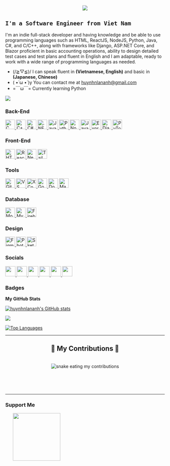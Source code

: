 <h1 align="center">
    <img src="https://readme-typing-svg.herokuapp.com/?font=Righteous&size=35&center=true&vCenter=true&width=500&height=70&duration=4000&lines=Halo+~+I'mmm+Anh;But+you+can+call+me+Renaa;" />
</h1>

**`I'm a Software Engineer from Viet Nam`**
--------------------------

I'm an indie full-stack developer and having knowledge and be able to use programming languages such as HTML, ReactJS, NodeJS, Python, Java, C#, and C/C++, along with frameworks like Django, ASP.NET Core, and Blazor proficient in basic accounting operations, ability to design detailed test cases and test plans and fluent in English and I am adaptable, ready to work with a wide range of programming languages as needed. 

* (/≧▽≦)/  I can speak fluent in **(Vietnamese, English)** and basic in **(Japanese, Chinese)**
* ( •̀ ω •́ )y  You can contact me at [huynhnlananh@gmail.com](mailto:huynhnlananh@gmail.com)
*  =￣ω￣=  Currently learning Python

<a href="https://www.instagram.com/crxx.qq/" target="_blank" rel="noreferrer"><img
src="https://img.shields.io/twitter/follow/crxx.qq?logo=twitter&style=for-the-badge&color=0891b2&labelColor=1c1917"
/></a>

### Back-End 
<p align="left">
    <div> </div>
    <a href="https://docs.microsoft.com/en-us/cpp/?view=msvc-170" target="_blank" rel="noreferrer">
        <img
            src="https://raw.githubusercontent.com/danielcranney/readme-generator/main/public/icons/skills/c-colored.svg"
            width="30" height="30" alt="C" />
    </a>
    <a href="https://docs.microsoft.com/en-us/cpp/?view=msvc-170" target="_blank" rel="noreferrer">
        <img
            src="https://raw.githubusercontent.com/danielcranney/readme-generator/main/public/icons/skills/cplusplus-colored.svg"
            width="30" height="30" alt="C++" />
    </a>
    <a href="https://docs.microsoft.com/en-us/dotnet/csharp/" target="_blank" rel="noreferrer">
        <img
            src="https://raw.githubusercontent.com/danielcranney/readme-generator/main/public/icons/skills/csharp-colored.svg"
            width="30" height="30" alt="C#" />
    </a>
    <a href="https://dotnet.microsoft.com/en-us/" target="_blank" rel="noreferrer">
        <img
            src="https://raw.githubusercontent.com/danielcranney/readme-generator/main/public/icons/skills/dot-net-colored.svg"
            width="30" height="30" alt=".NET" />
    </a>
    <a href="https://www.oracle.com/java/" target="_blank" rel="noreferrer">
        <img
            src="https://raw.githubusercontent.com/danielcranney/readme-generator/main/public/icons/skills/java-colored.svg"
            width="30" height="30" alt="Java" />
    </a>
    <a href="https://www.python.org/" target="_blank" rel="noreferrer">
        <img
            src="https://raw.githubusercontent.com/danielcranney/readme-generator/main/public/icons/skills/python-colored.svg"
            width="30" height="30" alt="Python" />
    </a>
    <a href="https://nodejs.org/en/" target="_blank" rel="noreferrer">
        <img
            src="https://raw.githubusercontent.com/danielcranney/readme-generator/main/public/icons/skills/nodejs-colored.svg"
            width="30" height="30" alt="NodeJS" />
    </a>
    <a href="https://developer.mozilla.org/en-US/docs/Web/JavaScript" target="_blank"
        rel="noreferrer">
        <img
            src="https://raw.githubusercontent.com/danielcranney/readme-generator/main/public/icons/skills/javascript-colored.svg"
            width="30" height="30" alt="JavaScript" />
    </a>
    <a href="https://expressjs.com/" target="_blank" rel="noreferrer">
        <img
            src="https://raw.githubusercontent.com/danielcranney/readme-generator/main/public/icons/skills/express-colored.svg"
            width="30" height="30" alt="Express" />
    </a>
    <a href="https://www.djangoproject.com/" target="_blank" rel="noreferrer">
        <img
            src="https://raw.githubusercontent.com/danielcranney/readme-generator/main/public/icons/skills/django-colored.svg"
            width="30" height="30" alt="Django" />
    </a>
    <a href="https://pytorch.org/" target="_blank" rel="noreferrer">
        <img
            src="https://raw.githubusercontent.com/danielcranney/readme-generator/main/public/icons/skills/pytorch-colored.svg"
            width="30" height="30" alt="PyTorch" />
    </a>
</p>

### Front-End
<p align="left">
    <a href="https://developer.mozilla.org/en-US/docs/Glossary/HTML5" target="_blank"
        rel="noreferrer">
        <img
            src="https://raw.githubusercontent.com/danielcranney/readme-generator/main/public/icons/skills/html5-colored.svg"
            width="30" height="30" alt="HTML5" />
    </a>
    <a href="https://reactjs.org/" target="_blank" rel="noreferrer">
        <img
            src="https://raw.githubusercontent.com/danielcranney/readme-generator/main/public/icons/skills/react-colored.svg"
            width="30" height="30" alt="React" />
    </a>
    <a href="https://nextjs.org/docs" target="_blank" rel="noreferrer">
        <img
            src="https://raw.githubusercontent.com/danielcranney/readme-generator/main/public/icons/skills/nextjs-colored.svg"
            width="30" height="30" alt="NextJs" />
    </a>
    <a href="https://tailwindcss.com/" target="_blank" rel="noreferrer">
        <img
            src="https://raw.githubusercontent.com/danielcranney/readme-generator/main/public/icons/skills/tailwindcss-colored.svg"
            width="30" height="30" alt="TailwindCSS" />
    </a>
</p>

### Tools
<p align="left">
    <a href="https://git-scm.com/" target="_blank" rel="noreferrer">
        <img
            src="https://raw.githubusercontent.com/danielcranney/readme-generator/main/public/icons/skills/git-colored.svg"
            width="30" height="30" alt="Git" />
    </a>
    <a href="https://code.visualstudio.com/" target="_blank" rel="noreferrer">
        <img
            src="https://raw.githubusercontent.com/danielcranney/readme-generator/main/public/icons/skills/visualstudiocode.svg"
            width="30" height="30" alt="VS Code" />
    </a>
    <a href="https://www.xcode.com" target="_blank" rel="noreferrer">
        <img
            src="https://raw.githubusercontent.com/danielcranney/readme-generator/main/public/icons/skills/xcode.svg"
            width="30" height="30" alt="XCode" />
    </a>
    <a href="https://cloud.google.com/" target="_blank" rel="noreferrer">
        <img
            src="https://raw.githubusercontent.com/danielcranney/readme-generator/main/public/icons/skills/googlecloud-colored.svg"
            width="30" height="30" alt="Google Cloud" />
    </a>
    <a href="https://www.docker.com/" target="_blank" rel="noreferrer">
        <img
            src="https://raw.githubusercontent.com/danielcranney/readme-generator/main/public/icons/skills/docker-colored.svg"
            width="30" height="30" alt="Docker" />
    </a>
    <a href="https://apple.com" target="_blank" rel="noreferrer">
        <img
            src="https://raw.githubusercontent.com/danielcranney/readme-generator/main/public/icons/skills/macos-colored.svg"
            width="30" height="30" alt="MacOS" />
    </a>
</p>

### Database
<p align="left">
    <a href="https://www.mongodb.com/" target="_blank" rel="noreferrer">
        <img
            src="https://raw.githubusercontent.com/danielcranney/readme-generator/main/public/icons/skills/mongodb-colored.svg"
            width="30" height="30" alt="MongoDB" />
    </a>
    <a href="https://www.mysql.com/" target="_blank" rel="noreferrer">
        <img
            src="https://raw.githubusercontent.com/danielcranney/readme-generator/main/public/icons/skills/mysql-colored.svg"
            width="30" height="30" alt="MySQL" />
    </a>
    <a href="https://firebase.google.com/" target="_blank" rel="noreferrer">
        <img
            src="https://raw.githubusercontent.com/danielcranney/readme-generator/main/public/icons/skills/firebase-colored.svg"
            width="30" height="30" alt="Firebase" />
    </a>
</p>

### Design
<p align="left">
    <a href="https://www.figma.com/" target="_blank" rel="noreferrer">
        <img
            src="https://raw.githubusercontent.com/danielcranney/readme-generator/main/public/icons/skills/figma-colored.svg"
            width="30" height="30" alt="Figma" />
    </a>
    <a href="https://www.adobe.com/uk/products/photoshop.html" target="_blank" rel="noreferrer">
        <img
            src="https://raw.githubusercontent.com/danielcranney/readme-generator/main/public/icons/skills/photoshop-colored.svg"
            width="30" height="30" alt="Photoshop" />
    </a><a href="https://www.sketch.com/" target="_blank" rel="noreferrer">
        <img
            src="https://raw.githubusercontent.com/danielcranney/readme-generator/main/public/icons/skills/sketch-colored.svg"
            width="30" height="30" alt="Sketch" />
    </a>
</p>

    
### Socials

<p align="left"> <a href="https://www.facebook.com/crxx.qq" target="_blank" rel="noreferrer"> <picture> <source media="(prefers-color-scheme: dark)" srcset="https://raw.githubusercontent.com/danielcranney/readme-generator/main/public/icons/socials/facebook-dark.svg" /> <source media="(prefers-color-scheme: light)" srcset="https://raw.githubusercontent.com/danielcranney/readme-generator/main/public/icons/socials/facebook.svg" /> <img src="https://raw.githubusercontent.com/danielcranney/readme-generator/main/public/icons/socials/facebook.svg" width="32" height="32" /> </picture> </a> <a href="https://www.github.com/huynhnlananh" target="_blank" rel="noreferrer"> <picture> <source media="(prefers-color-scheme: dark)" srcset="https://raw.githubusercontent.com/danielcranney/readme-generator/main/public/icons/socials/github-dark.svg" /> <source media="(prefers-color-scheme: light)" srcset="https://raw.githubusercontent.com/danielcranney/readme-generator/main/public/icons/socials/github.svg" /> <img src="https://raw.githubusercontent.com/danielcranney/readme-generator/main/public/icons/socials/github.svg" width="32" height="32" /> </picture> </a> <a href="http://www.instagram.com/crxx.qq" target="_blank" rel="noreferrer"> <picture> <source media="(prefers-color-scheme: dark)" srcset="https://raw.githubusercontent.com/danielcranney/readme-generator/main/public/icons/socials/instagram-dark.svg" /> <source media="(prefers-color-scheme: light)" srcset="https://raw.githubusercontent.com/danielcranney/readme-generator/main/public/icons/socials/instagram.svg" /> <img src="https://raw.githubusercontent.com/danielcranney/readme-generator/main/public/icons/socials/instagram.svg" width="32" height="32" /> </picture> </a> <a href="https://www.linkedin.com/in/huynhnlananh" target="_blank" rel="noreferrer"> <picture> <source media="(prefers-color-scheme: dark)" srcset="https://raw.githubusercontent.com/danielcranney/readme-generator/main/public/icons/socials/linkedin-dark.svg" /> <source media="(prefers-color-scheme: light)" srcset="https://raw.githubusercontent.com/danielcranney/readme-generator/main/public/icons/socials/linkedin.svg" /> <img src="https://raw.githubusercontent.com/danielcranney/readme-generator/main/public/icons/socials/linkedin.svg" width="32" height="32" /> </picture> </a> <a href="https://www.x.com/huynhnlananh" target="_blank" rel="noreferrer"> <picture> <source media="(prefers-color-scheme: dark)" srcset="https://raw.githubusercontent.com/danielcranney/readme-generator/main/public/icons/socials/twitter-dark.svg" /> <source media="(prefers-color-scheme: light)" srcset="https://raw.githubusercontent.com/danielcranney/readme-generator/main/public/icons/socials/twitter.svg" /> <img src="https://raw.githubusercontent.com/danielcranney/readme-generator/main/public/icons/socials/twitter.svg" width="32" height="32" /> </picture> </a> <a href="https://www.threads.net/@crxx.qq" target="_blank" rel="noreferrer"> <picture> <source media="(prefers-color-scheme: dark)" srcset="https://raw.githubusercontent.com/danielcranney/readme-generator/main/public/icons/socials/threads-dark.svg" /> <source media="(prefers-color-scheme: light)" srcset="https://raw.githubusercontent.com/danielcranney/readme-generator/main/public/icons/socials/threads.svg" /> <img src="https://raw.githubusercontent.com/danielcranney/readme-generator/main/public/icons/socials/threads.svg" width="32" height="32" /> </picture> </a></p>


### Badges

<b>My GitHub Stats</b>

<a href="http://www.github.com/huynhnlananh"><img src="https://github-readme-stats.vercel.app/api?username=huynhnlananh&show_icons=true&hide=&count_private=true&title_color=0891b2&text_color=ffffff&icon_color=0891b2&bg_color=1c1917&hide_border=true&show_icons=true" alt="huynhnlananh's GitHub stats" /></a>

<a href="http://www.github.com/huynhnlananh"><img src="https://github-readme-streak-stats.herokuapp.com/?user=huynhnlananh&stroke=ffffff&background=1c1917&ring=0891b2&fire=0891b2&currStreakNum=ffffff&currStreakLabel=0891b2&sideNums=ffffff&sideLabels=ffffff&dates=ffffff&hide_border=true" /></a>
<!--
<a href="http://www.github.com/huynhnlananh"><img src="https://github-readme-activity-graph.cyclic.app/graph?username=huynhnlananh&bg_color=1c1917&color=ffffff&line=0891b2&point=ffffff&area_color=1c1917&area=true&hide_border=true&custom_title=GitHub%20Commits%20Graph" alt="GitHub Commits Graph" /></a>
-->
<a href="https://github.com/huynhnlananh" align="left"><img src="https://github-readme-stats.vercel.app/api/top-langs/?username=huynhnlananh&langs_count=10&title_color=0891b2&text_color=ffffff&icon_color=0891b2&bg_color=1c1917&hide_border=true&locale=en&custom_title=Top%20%Languages" alt="Top Languages" /></a>

<hr/>

<div align="center">
  <h2>🐍 My Contributions 🐍</h2>
  <br>
  <img alt="snake eating my contributions" src="https://raw.githubusercontent.com/huynhnlananh/huynhnlananh/output/github-contribution-grid-snake.svg" />
  
  <br/><br/><br/>
</div>

<hr/>

### Support Me

<ul style="list-style-type: none; margin: 0;">

<li style="display: inline-block; margin-right: 0.25rem;"><a href="https://www.buymeacoffee.com/huynhnlananh"><img src="https://cdn.buymeacoffee.com/buttons/v2/default-yellow.png" width="150"/></a></li>

</ul>






